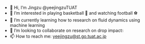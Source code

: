 - 👋 Hi, I’m Jingzu @yeejingzuTUAT
- 👀 I’m interested in playing basketball 🏀  and watching football ⚽️ 
- 🌱 I’m currently learning how to research on fluid dynamics using machine learning
- 💞️ I’m looking to collaborate on research on drop impact💧 
- 📫 How to reach me: yeejingzu@st.go.tuat.ac.jp

<!---
yeejingzuTUAT/yeejingzuTUAT is a ✨ special ✨ repository because its `README.md` (this file) appears on your GitHub profile.
You can click the Preview link to take a look at your changes.
--->

